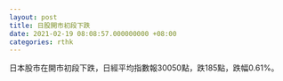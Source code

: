 ```yaml
---
layout: post
title: 日股開市初段下跌
date: 2021-02-19 08:08:57.000000000 +08:00
categories: rthk
---
```


日本股市在開市初段下跌，日經平均指數報30050點，跌185點，跌幅0.61%。
